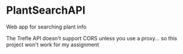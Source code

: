 # PlantSearchAPI
Web app for searching plant info

The Trefle API doesn't support CORS unless you use a proxy... so this project won't work for my assignment
